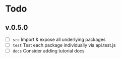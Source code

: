 # Todo

## v.0.5.0

* [ ] `src` Import & expose all underlying packages
* [ ] `test` Test each package individually via api.test.js
* [ ] `docs` Consider adding tutorial docs
